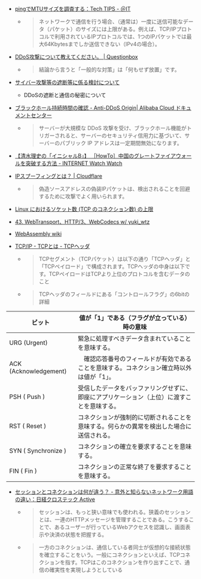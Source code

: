 - [pingでMTUサイズを調査する：Tech TIPS - ＠IT](https://www.atmarkit.co.jp/ait/articles/0512/17/news017.html)
  - > ネットワークで通信を行う場合、（通常は）一度に送信可能なデータ（パケット）のサイズには上限がある。例えば、TCP/IPプロトコルで利用されているIPプロトコルでは、1つのIPパケットでは最大64Kbytesまでしか送信できない（IPv4の場合）。

- [DDoS攻撃について教えてください。 | Questionbox](https://peing.net/en/q/8d995b56-837d-41ab-9c65-bd8dd0e11c4f)
  - > 結論から言うと「一般的な対策」は「何もせず放置」です。

- [サイバー攻撃等の遮断等に係る検討について](https://www.jaipa.or.jp/other/mtcs/guideline_v5.pdf)
  - DDoSの遮断と通信の秘密について
- [ブラックホール持続時間の確認 - Anti-DDoS Origin| Alibaba Cloud ドキュメントセンター](https://jp.alibabacloud.com/help/doc-detail/40044.htm)
  - > サーバーが大規模な DDoS 攻撃を受け、ブラックホール機能がトリガーされると、サーバーのセキュリティ信用力に基づいて、サーバーのパブリック IP アドレスは一定期間無効になります。
- [【清水理史の「イニシャルB」】 ［HowTo］中国のグレートファイアウォールを突破する方法 - INTERNET Watch Watch](https://internet.watch.impress.co.jp/docs/column/shimizu/653642.html)

- [IPスプーフィングとは？ | Cloudflare](https://www.cloudflare.com/ja-jp/learning/ddos/glossary/ip-spoofing/)
  - > 偽造ソースアドレスの偽装IPパケットは、検出されることを回避するために攻撃でよく用いられます。

- [Linux におけるソケット数 (TCP のコネクション数) の上限](https://www.yunabe.jp/docs/maximum_number_of_sockets.html)

- [43. WebTransport、HTTP/3、WebCodecs w/ yuki_wtz](https://fukabori.fm/episode/43)
- [WebAssembly wiki](https://ja.wikipedia.org/wiki/WebAssembly)

- [TCP/IP - TCPとは - TCPヘッダ](https://www.infraexpert.com/study/tcpip8.html)
  - > TCPセグメント（TCPパケット）は以下の通り「TCPヘッダ」と「TCPペイロード」で構成されます。TCPヘッダの中身は以下です。TCPペイロードはTCPより上位のプロトコルを含むデータのこと
  - > TCPヘッダのフィールドにある「コントロールフラグ」の6bitの詳細

|ビット       |値が「1」である（フラグが立っている）時の意味    |
|------------|------------------------------------------|
|URG (Urgent)|緊急に処理すべきデータ含まれていることを意味する。|
|ACK (Acknowledgement)|	　確認応答番号のフィールドが有効であることを意味する。コネクション確立時以外は値が「1」。|
|PSH ( Push )|受信したデータをバッファリングせずに、即座にアプリケーション（上位）に渡すことを意味する。|
|RST ( Reset )|コネクションが強制的に切断されることを意味する。何らかの異常を検出した場合に送信される。|
|SYN ( Synchronize )|コネクションの確立を要求することを意味する。|
|FIN ( Fin )|コネクションの正常な終了を要求することを意味する。|

- [セッションとコネクションは何が違う？ - 意外と知らないネットワーク用語の違い：日経クロステック Active](https://active.nikkeibp.co.jp/atclact/active/17/030800250/030800010/)
  - > セッションは、もっと狭い意味でも使われる。狭義のセッションとは、一連のHTTPメッセージを管理することである。こうすることで、あるユーザーが行っているWebアクセスを認識し、画面表示や決済の状態を把握する。
  - > 一方のコネクションは、通信している者同士が仮想的な接続状態を確立することをいう。一般にコネクションといえば、TCPコネクションを指す。TCPはこのコネクションを作り出すことで、通信の確実性を実現しようとしている